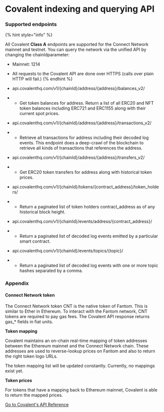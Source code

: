 # Covalent indexing and querying API

### Supported endpoints <a href="#supported-endpoints" id="supported-endpoints"></a>

{% hint style="info" %}


All Covalent **Class A** endpoints are supported for the Connect Network mainnet and testnet. You can query the network via the unified API by changing the chainIdparameter:

* Mainnet: 1214
* All requests to the Covalent API are done over HTTPS (calls over plain HTTP will fail.)
{% endhint %}



* api.covalenthq.com/v1/{chainId}/address/{address}/balances\_v2/
*
  * Get token balances for address. Return a list of all ERC20 and NFT token balances including ERC721 and ERC1155 along with their current spot prices.
* api.covalenthq.com/v1/{chainId}/address/{address}/transactions\_v2/
*
  * Retrieve all transactions for address including their decoded log events. This endpoint does a deep-crawl of the blockchain to retrieve all kinds of transactions that references the address.
* api.covalenthq.com/v1/{chainId}/address/{address}/transfers\_v2/
*
  * Get ERC20 token transfers for address along with historical token prices.
* api.covalenthq.com/v1/{chainId}/tokens/{contract\_address}/token\_holders/
*
  * Return a paginated list of token holders contract\_address as of any historical block height.
* api.covalenthq.com/v1/{chainId}/events/address/{contract\_address}/
*
  * Return a paginated list of decoded log events emitted by a particular smart contract.
* api.covalenthq.com/v1/{chainId}/events/topics/{topic}/
*
  * Return a paginated list of decoded log events with one or more topic hashes separated by a comma.

### Appendix <a href="#appendix" id="appendix"></a>

#### [​](https://www.covalenthq.com/docs/networks/fantom#fantom-token)Connect Network token <a href="#fantom-token" id="fantom-token"></a>

The Connect Network token CNT is the native token of Fantom. This is similar to Ether in Ethereum. To interact with the Fantom network, CNT tokens are required to pay gas fees. The Covalent API response returns gas\_\* fields in fiat units.

**​**[**​**](https://www.covalenthq.com/docs/networks/fantom#token-mapping)**Token mapping**

Covalent maintains an on-chain real-time mapping of token addresses between the Ethereum mainnet and the Connect Network chain. These addresses are used to reverse-lookup prices on Fantom and also to return the right token logo URLs.

The token mapping list will be updated constantly. Currently, no mappings exist yet.

**​**[**​**](https://www.covalenthq.com/docs/networks/fantom#token-prices)**Token prices**

For tokens that have a mapping back to Ethereum mainnet, Covalent is able to return the mapped prices.

​[Go to Covalent's API Reference](https://www.covalenthq.com/docs/api/)​
